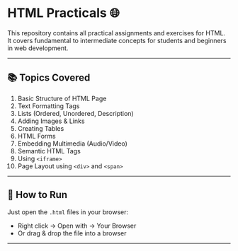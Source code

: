 # HTML Practicals 🌐

This repository contains all practical assignments and exercises for HTML. It covers fundamental to intermediate concepts for students and beginners in web development.

---

## 📚 Topics Covered

1. Basic Structure of HTML Page
2. Text Formatting Tags
3. Lists (Ordered, Unordered, Description)
4. Adding Images & Links
5. Creating Tables
6. HTML Forms
7. Embedding Multimedia (Audio/Video)
8. Semantic HTML Tags
9. Using `<iframe>`
10. Page Layout using `<div>` and `<span>`

---

## 🚀 How to Run

Just open the `.html` files in your browser:

- Right click → Open with → Your Browser
- Or drag & drop the file into a browser

---
